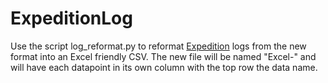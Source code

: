 # ExpeditionLog

Use the script log_reformat.py to reformat [Expedition](https://www.expeditionmarine.com) logs from the new format into an Excel friendly CSV. The new file will be named "Excel-<orignial name>" and will have each datapoint in its own column with the top row the data name. 
